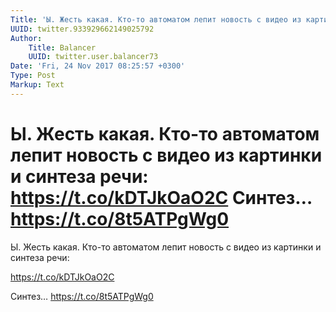 ```yaml
---
Title: 'Ы. Жесть какая. Кто-то автоматом лепит новость с видео из картинки и синтеза речи:  https://t.co/kDTJkOaO2C  Синтез… https://t.co/8t5ATPgWg0'
UUID: twitter.933929662149025792
Author:
    Title: Balancer
    UUID: twitter.user.balancer73
Date: 'Fri, 24 Nov 2017 08:25:57 +0300'
Type: Post
Markup: Text
---
```


# Ы. Жесть какая. Кто-то автоматом лепит новость с видео из картинки и синтеза речи:  https://t.co/kDTJkOaO2C  Синтез… https://t.co/8t5ATPgWg0

Ы. Жесть какая. Кто-то автоматом лепит новость с видео из
картинки и синтеза речи:

https://t.co/kDTJkOaO2C

Синтез… https://t.co/8t5ATPgWg0